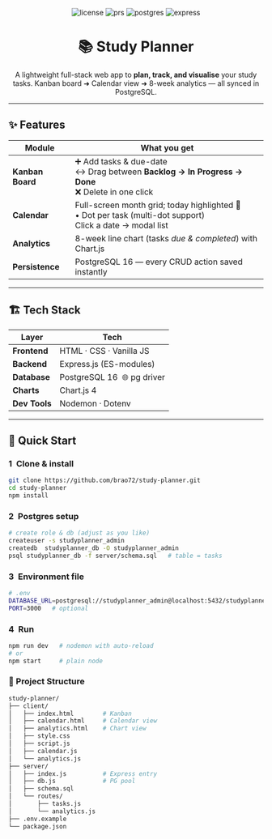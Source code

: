 <!--
███████╗████████╗██╗   ██╗██████╗ ██╗   ██╗    ██████╗ ██╗      █████╗ ███╗   ██╗███╗   ██╗███████╗██████╗ 
██╔════╝╚══██╔══╝██║   ██║██╔══██╗╚██╗ ██╔╝   ██╔═══██╗██║     ██╔══██╗████╗  ██║████╗  ██║██╔════╝██╔══██╗
█████╗     ██║   ██║   ██║██████╔╝ ╚████╔╝    ██║   ██║██║     ███████║██╔██╗ ██║██╔██╗ ██║█████╗  ██████╔╝
██╔══╝     ██║   ██║   ██║██╔═══╝   ╚██╔╝     ██║   ██║██║     ██╔══██║██║╚██╗██║██║╚██╗██║██╔══╝  ██╔══██╗
██║        ██║   ╚██████╔╝██║        ██║      ╚██████╔╝███████╗██║  ██║██║ ╚████║██║ ╚████║███████╗██║  ██║
╚═╝        ╚═╝    ╚═════╝ ╚═╝        ╚═╝       ╚═════╝ ╚══════╝╚═╝  ╚═╝╚═╝  ╚═══╝╚═╝  ╚═══╝╚══════╝╚═╝  ╚═╝
-->

<p align="center">
  <img src="https://img.shields.io/badge/License-MIT-green.svg" alt="license"/>
  <img src="https://img.shields.io/badge/PRs-welcome-blue.svg" alt="prs"/>
  <img src="https://img.shields.io/badge/PostgreSQL-16.x-blue?logo=postgresql" alt="postgres"/>
  <img src="https://img.shields.io/badge/Express.js-4.x-black?logo=express" alt="express"/>
</p>

<h1 align="center">📚 Study Planner</h1>
<p align="center">
A lightweight full-stack web app to <strong>plan, track, and visualise</strong> your study tasks.  
Kanban board ➜ Calendar view ➜ 8-week analytics — all synced in PostgreSQL.
</p>

---

## ✨ Features
| Module | What you get |
|--------|--------------|
| **Kanban Board** | ➕ Add tasks & due-date<br>↔️ Drag between **Backlog → In Progress → Done**<br>❌ Delete in one click |
| **Calendar** | Full-screen month grid; today highlighted 🎯<br>• Dot per task (multi-dot support)<br>Click a date → modal list |
| **Analytics** | 8-week line chart (tasks *due & completed*) with Chart.js |
| **Persistence** | PostgreSQL 16 — every CRUD action saved instantly |

---

## 🏗️ Tech Stack
| Layer | Tech |
|-------|------|
| **Frontend** | HTML · CSS · Vanilla JS |
| **Backend** | Express.js (ES-modules) |
| **Database** | PostgreSQL 16 &nbsp;🌐 pg driver |
| **Charts** | Chart.js 4 |
| **Dev Tools** | Nodemon · Dotenv |

---

## 🚀 Quick Start

### 1 Clone & install
```bash
git clone https://github.com/brao72/study-planner.git
cd study-planner
npm install
```

### 2 Postgres setup
```bash
# create role & db (adjust as you like)
createuser -s studyplanner_admin
createdb  studyplanner_db -O studyplanner_admin
psql studyplanner_db -f server/schema.sql   # table = tasks
```
### 3 Environment file
```bash
# .env  
DATABASE_URL=postgresql://studyplanner_admin@localhost:5432/studyplanner_db
PORT=3000   # optional
```


### 4 Run
```bash
npm run dev   # nodemon with auto-reload
# or
npm start     # plain node
```

### 📁 Project Structure
``` bash
study-planner/
├── client/
│   ├── index.html        # Kanban
│   ├── calendar.html     # Calendar view
│   ├── analytics.html    # Chart view
│   ├── style.css
│   ├── script.js
│   ├── calendar.js
│   └── analytics.js
├── server/
│   ├── index.js          # Express entry
│   ├── db.js             # PG pool
│   ├── schema.sql
│   └── routes/
│       ├── tasks.js
│       └── analytics.js
├── .env.example
└── package.json
```
